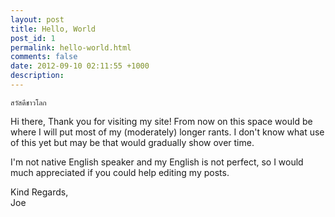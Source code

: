 ```yaml
---
layout: post
title: Hello, World
post_id: 1
permalink: hello-world.html
comments: false
date: 2012-09-10 02:11:55 +1000
description:
---
```


<code>สวัสดีชาวโลก</code>

Hi there,
Thank you for visiting my site! From now on this space would be where I will put most of my (moderately) longer rants. 
I don't know what use of this yet but may be that would gradually show over time.

I'm not native English speaker and my English is not perfect, so I would much appreciated if you could help editing my posts.

Kind Regards,<br />
Joe